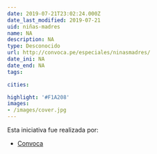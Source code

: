 ```yaml
---
date: 2019-07-21T23:02:24.000Z
date_last_modified: 2019-07-21
uid: niñas-madres
name: NA
description: NA
type: Desconocido
url: http://convoca.pe/especiales/ninasmadres/
date_ini: NA
date_end: NA
tags:

cities: 

highlight: '#F1A208'
images:
- /images/cover.jpg
---
```


Esta iniciativa fue realizada por:

- [Convoca](/i/convoca.html)
